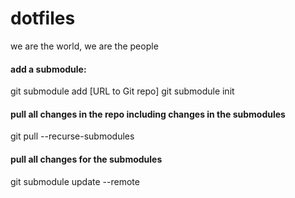 # dotfiles

we are the world, we are the people


#### add a submodule:
git submodule add [URL to Git repo]
git submodule init

#### pull all changes in the repo including changes in the submodules
git pull --recurse-submodules

#### pull all changes for the submodules
git submodule update --remote
